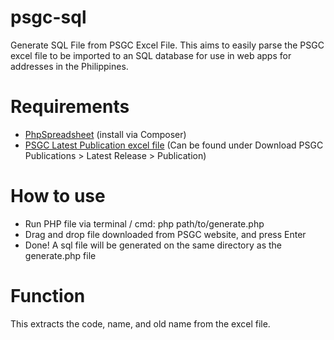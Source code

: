 # psgc-sql
Generate SQL File from PSGC Excel File. This aims to easily parse the PSGC excel file to be imported to an SQL database for use in web apps for addresses in the Philippines.

# Requirements
- [PhpSpreadsheet](https://phpspreadsheet.readthedocs.io/en/latest/#installation) (install via Composer)
- [PSGC Latest Publication excel file](https://psa.gov.ph/classification/psgc/) (Can be found under Download PSGC Publications > Latest Release > Publication)

# How to use
- Run PHP file via terminal / cmd: php path/to/generate.php
- Drag and drop file downloaded from PSGC website, and press Enter
- Done! A sql file will be generated on the same directory as the generate.php file

# Function
This extracts the code, name, and old name from the excel file.
